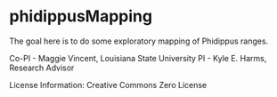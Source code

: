 # phidippusMapping
The goal here is to do some exploratory mapping of Phidippus ranges.

Co-PI - Maggie Vincent, Louisiana State University
PI -  Kyle E. Harms, Research Advisor

License Information: Creative Commons Zero License
